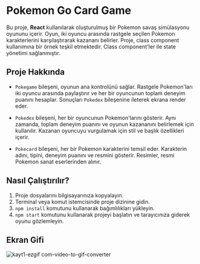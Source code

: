 # Pokemon Go Card Game

Bu proje, **React** kullanılarak oluşturulmuş bir Pokemon savaş simülasyonu oyununu içerir. Oyun, iki oyuncu arasında rastgele seçilen Pokemon karakterlerini karşılaştırarak kazananı belirler. Proje, class component kullanımına bir örnek teşkil etmektedir. Class component'ler ile state yönetimi sağlanmıştır.

## Proje Hakkında

* `Pokegame` bileşeni, oyunun ana kontrolünü sağlar. Rastgele Pokemon'ları iki oyuncu arasında paylaştırır ve her bir oyuncunun toplam deneyim puanını hesaplar. Sonuçları `Pokedex` bileşenine ileterek ekrana render eder.
  
* `Pokedex` bileşeni, her bir oyuncunun Pokemon'larını gösterir. Aynı zamanda, toplam deneyim puanını ve oyunun kazananını belirlemek için kullanılır. Kazanan oyuncuyu vurgulamak için stil ve başlık özellikleri içerir.
  
* `Pokecard` bileşeni, her bir Pokemon karakterini temsil eder. Karakterin adını, tipini, deneyim puanını ve resmini gösterir. Resimler, resmi Pokemon sanat eserlerinden alınır.

## Nasıl Çalıştırılır?

1. Proje dosyalarını bilgisayarınıza kopyalayın.
2. Terminal veya komut istemcisinde proje dizinine gidin.
3. `npm install` komutunu kullanarak bağımlılıkları yükleyin.
4. `npm start` komutunu kullanarak projeyi başlatın ve tarayıcınıza giderek oyunu gözlemleyin.

## Ekran Gifi

![kayt1-ezgif com-video-to-gif-converter](https://github.com/serhatakhan/Pokemon-Card-Game/assets/147662915/1cd3774f-e962-4e1c-8296-783c026559a1)
